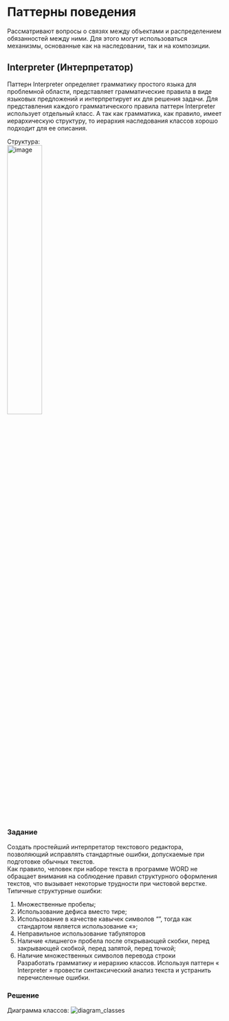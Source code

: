 # Паттерны поведения
Pассматривают вопросы о связях между объектами и 
распределением обязанностей между ними. Для этого могут использоваться 
механизмы, основанные как на наследовании, так и на композиции.
## Interpreter (Интерпретатор)
Паттерн Interpreter определяет грамматику простого языка для проблемной области, 
представляет грамматические правила в виде языковых предложений и интерпретирует их 
для решения задачи. Для представления каждого грамматического правила паттерн 
Interpreter использует отдельный класс. А так как грамматика, как правило, имеет 
иерархическую структуру, то иерархия наследования классов хорошо подходит для ее 
описания.  

Структура:  
<img src="https://user-images.githubusercontent.com/107203406/235526310-ac7591a5-95fe-40d1-9e7f-5f389178c24c.png" width="40%" alt="image">  

### Задание
Cоздать простейший интерпретатор текстового редактора, позволяющий исправлять 
стандартные ошибки, допускаемые при подготовке обычных текстов.  
Как правило, человек при наборе текста в программе WORD не обращает внимания на 
соблюдение правил структурного оформления текстов, что вызывает некоторые 
трудности при чистовой верстке.  
Типичные структурные ошибки:
1. Множественные пробелы;
2. Использование дефиса вместо тире;
3. Использование в качестве кавычек символов “”, тогда как стандартом является 
использование «»;
4. Неправильное использование табуляторов
5. Наличие «лишнего» пробела после открывающей скобки, перед закрывающей 
скобкой, перед запятой, перед точкой;
6. Наличие множественных символов перевода строки  
Разработать грамматику и иерархию классов. Используя паттерн « Interpreter » 
провести синтаксический анализ текста и устранить перечисленные ошибки. 

### Решение

Диаграмма классов:
![diagram_classes](https://user-images.githubusercontent.com/107203406/235630323-3941c8d4-56b5-4680-a221-a6c0dfe4b7a0.png)


